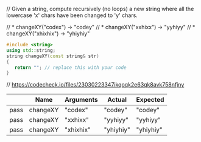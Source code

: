 // Given a string, compute recursively (no loops) a new string where all the lowercase 'x' chars have been changed to 'y' chars.

// * changeXY("codex") → "codey"
// * changeXY("xxhixx") → "yyhiyy"
// * changeXY("xhixhix") → "yhiyhiy"

```cpp
#include <string>
using std::string;
string changeXY(const string& str)
{
   return ""; // replace this with your code
}
```

// https://codecheck.io/files/23030223347ikqoqk2e63qk8avk758nfjny

| |Name|Arguments|Actual|Expected|
|---|---|---|---|---|
|pass|changeXY|"codex"|"codey"|"codey"|
|pass|changeXY|"xxhixx"|"yyhiyy"|"yyhiyy"|
|pass|changeXY|"xhixhix"|"yhiyhiy"|"yhiyhiy"|